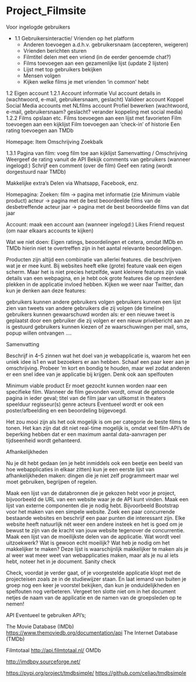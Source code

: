 # Project_Filmsite

Voor ingelogde gebruikers
  * 1.1 Gebruikersinteractie/ Vrienden op het platform
    * Anderen toevoegen a.d.h.v. gebruikersnaam (accepteren, weigeren)
    * Vrienden berichten sturen
    * Filmtitel delen met een vriend (in de eerder genoemde chat?)
    * Films toevoegen aan een gezamenlijke lijst (update 2 lijsten)  
    * Lijst met top gebruikers bekijken 
    * Mensen volgen
    * Kijken welke films je met vrienden ‘in common’ hebt


1.2 Eigen account
  1.2.1 Account informatie
    Vul account details in (wachtwoord, e-mail, gebruikersnaam, geslacht)
    Valideer account
    Koppel Social Media accounts met NLfilms account
    Profiel bewerken (wachtwoord, e-mail, gebruikersnaam? geslacht? verander koppeling met social media)
  1.2.2 Films opslaan etc.
    Films toevoegen aan een lijst met favorieten
    Film toevoegen aan een kijklijst
    Film toevoegen aan ‘check-in’ of historie
    Een rating toevoegen aan TMDb


Homepage:
  Item
  Omschrijving
  Zoekbalk


1.3.1 Pagina van film:
  voeg film toe aan kijklijst
  Samenvatting / Omschrijving
  Weergeef de rating vanuit de API
  Bekijk comments van gebruikers
  (wanneer ingelogd:)
  Schrijf een comment (over de film)
  Geef een rating (wordt dorgestuurd naar TMDb)


Makkelijke extra’s
  Delen via Whatsapp, Facebook, enz.


Homepagina: Zoeken:
  film → pagina met informatie (zie Minimum viable product)
  acteur → pagina met de best beoordeelde films van de desbetreffende acteur
  jaar → pagina met de best beoordeelde films van dat jaar


Account:
  maak een account aan
  (wanneer ingelogd:)
  Likes
  Friend request (om naar elkaars accounts te kijken)



Wat we niet doen:
  Eigen ratings, beoordelingen et cetera, omdat IMDb en TMDb hierin niet te overtreffen zijn in het aantal relevante beoordelingen.

Producten zijn altijd een combinatie van allerlei features. die beschrijven wat je er mee kunt. Bij websites heeft elke (grote) feature vaak een eigen scherm. Maar het is niet precies hetzelfde, want kleinere features zijn vaak details van een webpagina, en je hebt ook grote features die op meerdere plekken in de applicatie invloed hebben. Kijken we weer naar Twitter, dan kun je denken aan deze features:

  gebruikers kunnen andere gebruikers volgen
  gebruikers kunnen een lijst zien van tweets van andere gebruikers die zij volgen (de timeline)
  gebruikers kunnen gewaarschuwd worden als:
  er een nieuwe tweet is geplaatst door een gebruiker die zij volgen
  er een nieuw privébericht aan ze is gestuurd
  gebruikers kunnen kiezen of ze waarschuwingen per mail, sms, popup willen ontvangen
  ….
  

Samenvatting

Beschrijf in 4–5 zinnen wat het doel van je webapplicatie is, waarom het een uniek idee is1 en wat bezoekers er aan hebben. Schaaf een paar keer aan je omschrijving. Probeer ‘m kort en bondig te houden, maar wel zodat anderen er een snel idee van je applicatie bij krijgen. Denk ook aan spelfouten


Minimum viable product
  Er moet gezocht kunnen worden naar een specifieke film. Wanneer de film gevonden wordt, omvat de getoonde pagina in ieder geval;
    titel van de film
    jaar van uitkomst in theaters
    speelduur
    regisseur(s)
    genre
    acteurs
    Eventueel wordt er ook een poster/afbeelding en een beoordeling bijgevoegd.

Het zou mooi zijn als het ook mogelijk is om per categorie de beste films te tonen. Het kan zijn dat  dit niet real-time mogelijk is, omdat veel film-API’s de beperking hebben dat er een maximum aantal data-aanvragen per tijdseenheid wordt gehanteerd. 

Afhankelijkheden

Nu je dit hebt gedaan (en je hebt inmiddels ook een beetje een beeld van hoe webapplicaties in elkaar zitten) kun je een eerste lijst van afhankelijkheden maken: dingen die je niet zelf programmeert maar wel moet gebruiken, begrijpen of regelen.

Maak een lijst van de databronnen die je gekozen hebt voor je project, bijvoorbeeld de URL van een website waar je de API kunt vinden.
Maak een lijst van externe componenten die je nodig hebt. Bijvoorbeeld Bootstrap voor het maken van een simpele website.
Zoek een paar concurrende bestaande websites en beschrijf een paar punten die interessant zijn. Elke website heeft natuurlijk nét weer een andere insteek en het is goed om je bewust te zijn van de kracht van jouw website tegenover de concurrentie.
Maak een lijst van de moeilijkste delen van de applicatie. Wat wordt veel uitzoekwerk? Wat is gewoon echt moeilijk? Wat heb je nodig om het makkelijker te maken? Deze lijst is waarschijnlijk makkelijker te maken als je al weer wat meer weet van webapplicaties maken, maar als je nu al iets hebt, noteer het in je document.
Sanity check

Check, voordat je verder gaat, of je voorgestelde applicatie klopt met de projecteisen zoals ze in de studiewijzer staan. En laat iemand van buiten je groep nog een keer je voorstel bekijken, dan kun je onduidelijkheden en spelfouten nog verbeteren. Vergeet ten slotte niet om in het document netjes de naam van de applicatie en de namen van de groepsleden op te nemen!



API
Eventueel te gebruiken API’s;

The Movie Database (IMDb)
https://www.themoviedb.org/documentation/api 
The Internet Database (TMDb)


Filmtotaal
http://api.filmtotaal.nl/ 
OMDb




http://imdbpy.sourceforge.net/


https://pypi.org/project/tmdbsimple/ 
https://github.com/celiao/tmdbsimple 

















